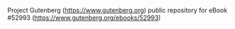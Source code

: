 Project Gutenberg (https://www.gutenberg.org) public repository for
eBook #52993 (https://www.gutenberg.org/ebooks/52993)
